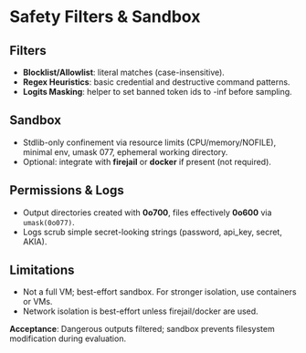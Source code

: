 <!-- BEGIN: CODEX_SAFETY_DOCS -->

# Safety Filters & Sandbox

## Filters

- **Blocklist/Allowlist**: literal matches (case-insensitive).
- **Regex Heuristics**: basic credential and destructive command patterns.
- **Logits Masking**: helper to set banned token ids to -inf before sampling.

## Sandbox

- Stdlib-only confinement via resource limits (CPU/memory/NOFILE), minimal env, umask 077, ephemeral working directory.
- Optional: integrate with **firejail** or **docker** if present (not required).

## Permissions & Logs

- Output directories created with **0o700**, files effectively **0o600** via `umask(0o077)`.
- Logs scrub simple secret-looking strings (password, api_key, secret, AKIA).

## Limitations

- Not a full VM; best-effort sandbox. For stronger isolation, use containers or VMs.
- Network isolation is best-effort unless firejail/docker are used.

**Acceptance**: Dangerous outputs filtered; sandbox prevents filesystem modification during evaluation.
